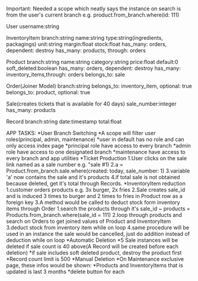 Important:
  Needed a scope which neatly says the instance on search is from the user's current branch e.g. product.from_branch.where(id: 111)

User username:string

InventoryItem branch:string  name:string type:string(ingredients, packagings) unit:string margin:float stock:float
  has_many: orders, dependent: destroy
  has_many: products, through: orders 

Product branch:string name:string category:string price:float default:0 soft_deleted:boolean
  has_many: orders, dependent: destroy
  has_many: inventory_items,through: orders
  belongs_to: sale

Order(Joiner Model) branch:string
  belongs_to: inventory_item, optional: true
  belongs_to: product, optional: true

Sale(creates tickets that is available for 40 days) sale_number:integer
  has_many: products

Record branch:string date:timestamp total:float

APP TASKS:
*User Branch Switching
  *A scope will filter user roles(principal, admin, maintenance)
    *user in default has no role and can only access index page
    *principal role have access to every branch
    *admin role have access to one designated branch
    *maintenance have access to every branch and app utilities
*Ticket Production
  1.User clicks on the sale link named as a sale number e.g. "sale #1)
  2.a = Product.from_branch.sale.where(created: today, sale_number: 1)
  3.variable 'a' now contains the sale and it's products
  4.if total sale is not obtained because deleted, get it's total through Records.
*InventoryItem reduction
  1.customer orders products e.g. 3x burger, 2x fries
  2.Sale creates sale_id and is induced 3 times to burger and 2 times to fries in Product row as a foreign key
  3.A method would be called to deduct stock form inventory items through Order
    1.search the products through it's sale_id ~ products = Products.from_branch.where(sale_id = 111)
    2.loop through products and search on Orders to get joined values of Product and InventoryItem
    3.deduct stock from inventory item while on loop
    4.same procedure will be used in an instance the sale would be cancelled, just do addition instead of deduction while on loop
*Automatic Deletion
  *5 Sale instances will be deleted if sale count is 40 above(A Record will be created before each deletion)
    *if sale includes soft deleted product, destroy the product first
  *Record count limit is 500
*Manual Deletion
  *On Maintenance exclusive page, these infos would be shown:
    *Products and InventoryItems that is updated is last 3 months
    *delete button for each
   
